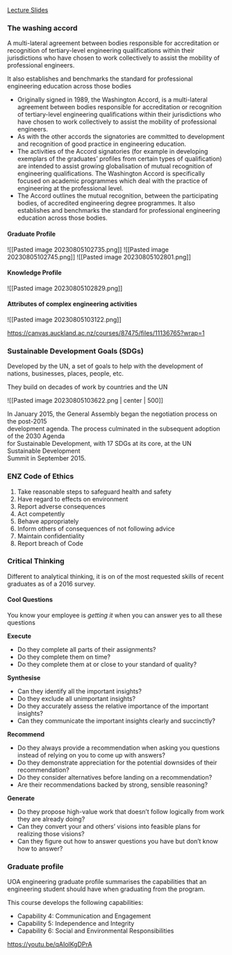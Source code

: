 [Lecture Slides](https://canvas.auckland.ac.nz/courses/87475/files/11272710?wrap=1)
### The washing accord
A multi-lateral agreement between bodies responsible for accreditation or recognition of tertiary-level engineering qualifications within their jurisdictions who have chosen to work collectively to assist the mobility of professional engineers.

It also establishes and benchmarks the standard for professional engineering education across those bodies

- Originally signed in 1989, the Washington Accord, is a multi-lateral agreement between bodies responsible for accreditation or recognition of tertiary-level engineering qualifications within their jurisdictions who have chosen to work collectively to assist the mobility of professional engineers.
- As with the other accords the signatories are committed to development and recognition of good practice in engineering education.
- The activities of the Accord signatories (for example in developing exemplars of the graduates’ profiles from certain types of qualification) are intended to assist  growing globalisation of mutual recognition of engineering qualifications. The Washington Accord is specifically focused on academic programmes which deal with the practice of engineering at the professional level.
- The Accord outlines the mutual recognition, between the participating bodies, of accredited engineering degree programmes. It also establishes and benchmarks the standard for professional engineering education across those bodies.


#### Graduate Profile
![[Pasted image 20230805102735.png]]
![[Pasted image 20230805102745.png]]
![[Pasted image 20230805102801.png]]

#### Knowledge Profile 
![[Pasted image 20230805102829.png]]

#### Attributes of complex engineering activities
![[Pasted image 20230805103122.png]]

https://canvas.auckland.ac.nz/courses/87475/files/11136765?wrap=1

### Sustainable Development Goals (SDGs)
Developed by the UN, a set of goals to help with the development of nations, businesses, places, people, etc. 

They build on decades of work by countries and the UN

![[Pasted image 20230805103622.png | center |  500]]

  
In January 2015, the General Assembly began the negotiation process on the post-2015  
development agenda. The process culminated in the subsequent adoption of the 2030 Agenda  
for Sustainable Development, with 17 SDGs at its core, at the UN Sustainable Development  
Summit in September 2015.

### ENZ Code of Ethics
1. Take reasonable steps to safeguard health and safety  
2. Have regard to effects on environment  
3. Report adverse consequences  
4. Act competently  
5. Behave appropriately  
6. Inform others of consequences of not following advice  
7. Maintain confidentiality  
8. Report breach of Code

### Critical Thinking
Different to analytical thinking, it is on of the most requested skills of recent graduates as of a 2016 survey. 

#### Cool Questions
You know your employee is *getting it* when you can answer yes to all these questions

**Execute**  
- Do they complete all parts of their assignments?  
- Do they complete them on time?  
- Do they complete them at or close to your standard of quality?  

**Synthesise**  
- Can they identify all the important insights?  
- Do they exclude all unimportant insights?  
- Do they accurately assess the relative importance of the important insights?  
- Can they communicate the important insights clearly and succinctly?

**Recommend**  
- Do they always provide a recommendation when asking you questions instead of relying on you to come up with answers?  
- Do they demonstrate appreciation for the potential downsides of their recommendation?  
- Do they consider alternatives before landing on a recommendation?  
- Are their recommendations backed by strong, sensible reasoning?  

**Generate**  
- Do they propose high-value work that doesn’t follow logically from work they are already doing?  
- Can they convert your and others’ visions into feasible plans for realizing those visions?  
- Can they figure out how to answer questions you have but don’t know how to answer?

### Graduate profile
UOA engineering graduate profile summarises the capabilities that an engineering student should have when graduating from the program. 

This course develops the following capabilities:
- Capability 4: Communication and Engagement  
- Capability 5: Independence and Integrity  
- Capability 6: Social and Environmental Responsibilities



https://youtu.be/qAIolKgDPrA


